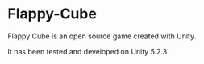# Flappy-Cube

Flappy Cube is an open source game created with Unity.

It has been tested and developed on Unity 5.2.3
